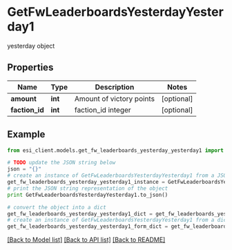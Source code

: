 # GetFwLeaderboardsYesterdayYesterday1

yesterday object

## Properties

Name | Type | Description | Notes
------------ | ------------- | ------------- | -------------
**amount** | **int** | Amount of victory points | [optional] 
**faction_id** | **int** | faction_id integer | [optional] 

## Example

```python
from esi_client.models.get_fw_leaderboards_yesterday_yesterday1 import GetFwLeaderboardsYesterdayYesterday1

# TODO update the JSON string below
json = "{}"
# create an instance of GetFwLeaderboardsYesterdayYesterday1 from a JSON string
get_fw_leaderboards_yesterday_yesterday1_instance = GetFwLeaderboardsYesterdayYesterday1.from_json(json)
# print the JSON string representation of the object
print GetFwLeaderboardsYesterdayYesterday1.to_json()

# convert the object into a dict
get_fw_leaderboards_yesterday_yesterday1_dict = get_fw_leaderboards_yesterday_yesterday1_instance.to_dict()
# create an instance of GetFwLeaderboardsYesterdayYesterday1 from a dict
get_fw_leaderboards_yesterday_yesterday1_form_dict = get_fw_leaderboards_yesterday_yesterday1.from_dict(get_fw_leaderboards_yesterday_yesterday1_dict)
```
[[Back to Model list]](../README.md#documentation-for-models) [[Back to API list]](../README.md#documentation-for-api-endpoints) [[Back to README]](../README.md)


